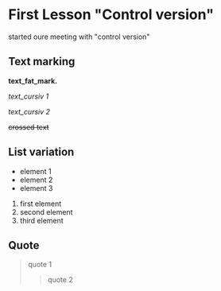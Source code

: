 # First Lesson "Control version"
started oure meeting with "control version"

## Text marking


**text_fat_mark.**

*text_cursiv 1*

_text_cursiv 2_ 

~~crossed text~~

## List variation
* element 1
* element 2
* element 3

1. first element
2. second element
3. third element

## Quote
> quote 1
>> quote 2
